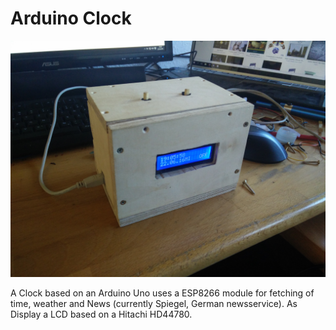 # Arduino Clock
![](https://raw.githubusercontent.com/wiomoc/ArduinoClock/master/front.jpg)

A Clock based on an Arduino Uno uses a ESP8266 module for fetching of time, weather and News (currently Spiegel, German newsservice).
As Display a LCD based on a Hitachi HD44780.
